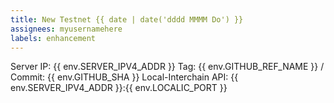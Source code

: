 ```yaml
---
title: New Testnet {{ date | date('dddd MMMM Do') }}
assignees: myusernamehere
labels: enhancement
---
```

Server IP: {{ env.SERVER_IPV4_ADDR }}
Tag: {{ env.GITHUB_REF_NAME }} / Commit: {{ env.GITHUB_SHA }}
Local-Interchain API: {{ env.SERVER_IPV4_ADDR }}:{{ env.LOCALIC_PORT }}